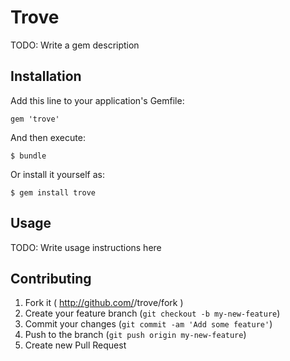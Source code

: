 # Trove

TODO: Write a gem description

## Installation

Add this line to your application's Gemfile:

    gem 'trove'

And then execute:

    $ bundle

Or install it yourself as:

    $ gem install trove

## Usage

TODO: Write usage instructions here

## Contributing

1. Fork it ( http://github.com/<my-github-username>/trove/fork )
2. Create your feature branch (`git checkout -b my-new-feature`)
3. Commit your changes (`git commit -am 'Add some feature'`)
4. Push to the branch (`git push origin my-new-feature`)
5. Create new Pull Request
